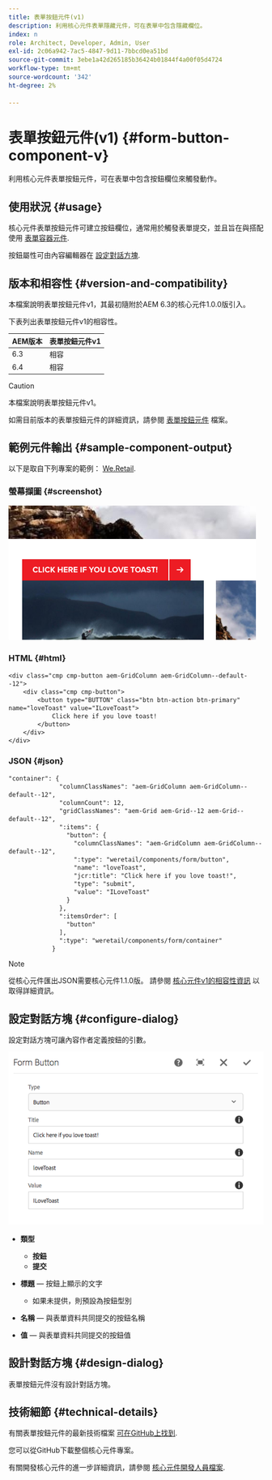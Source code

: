 ```yaml
---
title: 表單按鈕元件(v1)
description: 利用核心元件表單隱藏元件，可在表單中包含隱藏欄位。
index: n
role: Architect, Developer, Admin, User
exl-id: 2c06a942-7ac5-4847-9d11-7bbcd0ea51bd
source-git-commit: 3ebe1a42d265185b36424b01844f4a00f05d4724
workflow-type: tm+mt
source-wordcount: '342'
ht-degree: 2%

---
```


# 表單按鈕元件(v1) {#form-button-component-v}

利用核心元件表單按鈕元件，可在表單中包含按鈕欄位來觸發動作。

## 使用狀況 {#usage}

核心元件表單按鈕元件可建立按鈕欄位，通常用於觸發表單提交，並且旨在與搭配使用 [表單容器元件](form-container-v1.md).

按鈕屬性可由內容編輯器在 [設定對話方塊](#configure-dialog).

## 版本和相容性 {#version-and-compatibility}

本檔案說明表單按鈕元件v1，其最初隨附於AEM 6.3的核心元件1.0.0版引入。

下表列出表單按鈕元件v1的相容性。

| AEM版本 | 表單按鈕元件v1 |
|--- |--- |
| 6.3 | 相容 |
| 6.4 | 相容 |

>[!CAUTION]
>
>本檔案說明表單按鈕元件v1。
>
>如需目前版本的表單按鈕元件的詳細資訊，請參閱 [表單按鈕元件](/help/components/forms/form-button.md) 檔案。

## 範例元件輸出 {#sample-component-output}

以下是取自下列專案的範例： [We.Retail](https://helpx.adobe.com/experience-manager/6-4/sites/developing/using/we-retail.html).

### 螢幕擷圖 {#screenshot}

![](/help/assets/chlimage_1-48.png)

### HTML {#html}

```
<div class="cmp cmp-button aem-GridColumn aem-GridColumn--default--12">
    <div class="cmp cmp-button">
        <button type="BUTTON" class="btn btn-action btn-primary" name="loveToast" value="ILoveToast">
            Click here if you love toast!
        </button>
    </div>
</div>
```

### JSON {#json}

```
"container": {
              "columnClassNames": "aem-GridColumn aem-GridColumn--default--12",
              "columnCount": 12,
              "gridClassNames": "aem-Grid aem-Grid--12 aem-Grid--default--12",
              ":items": {
                "button": {
                  "columnClassNames": "aem-GridColumn aem-GridColumn--default--12",
                  ":type": "weretail/components/form/button",
                  "name": "loveToast",
                  "jcr:title": "Click here if you love toast!",
                  "type": "submit",
                  "value": "ILoveToast"
                }
              },
              ":itemsOrder": [
                "button"
              ],
              ":type": "weretail/components/form/container"
            }
```

>[!NOTE]
>
>從核心元件匯出JSON需要核心元件1.1.0版。 請參閱 [核心元件v1的相容性資訊](/help/versions.md) 以取得詳細資訊。

## 設定對話方塊 {#configure-dialog}

設定對話方塊可讓內容作者定義按鈕的引數。

![](/help/assets/chlimage_1-49.png)

* **類型**
   * **按鈕**
   * **提交**

* **標題**  — 按鈕上顯示的文字
   * 如果未提供，則預設為按鈕型別

* **名稱**  — 與表單資料共同提交的按鈕名稱
* **值**  — 與表單資料共同提交的按鈕值

## 設計對話方塊 {#design-dialog}

表單按鈕元件沒有設計對話方塊。

## 技術細節 {#technical-details}

有關表單按鈕元件的最新技術檔案 [可在GitHub上找到](https://github.com/adobe/aem-core-wcm-components/tree/master/content/src/content/jcr_root/apps/core/wcm/components/form/button/v1/button).

您可以從GitHub下載整個核心元件專案。

有關開發核心元件的進一步詳細資訊，請參閱 [核心元件開發人員檔案](/help/developing/overview.md).
